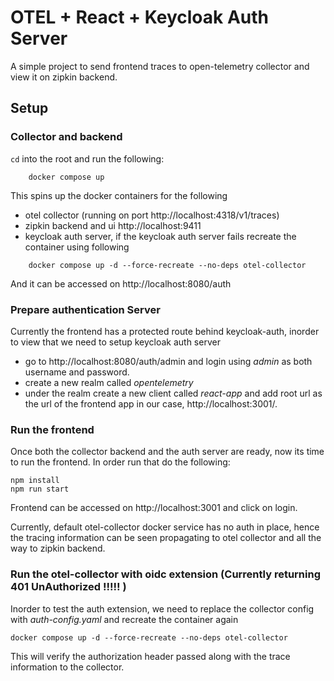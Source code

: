 # OTEL + React + Keycloak Auth Server

A simple project to send frontend traces to open-telemetry collector and view it on zipkin backend.

## Setup

### Collector and backend

```cd``` into the root and run the following:

```
    docker compose up
```
This spins up the docker containers for the following 
- otel collector (running on port http://localhost:4318/v1/traces)
- zipkin backend and ui http://localhost:9411
- keycloak auth server, if the keycloak auth server fails recreate the container using following
```
    docker compose up -d --force-recreate --no-deps otel-collector
```
And it can be accessed on http://localhost:8080/auth

### Prepare authentication Server
Currently the frontend has a protected route behind keycloak-auth, inorder to view that we need to setup keycloak auth server

- go to http://localhost:8080/auth/admin and login using _admin_ as both username and password.
- create a new realm called _opentelemetry_
- under the realm create a new client called _react-app_ and add root url as the url of the frontend app in our case, http://localhost:3001/.

### Run the frontend
Once both the collector backend and the auth server are ready, now its time to run the frontend. In order run that do the following:

```
npm install
npm run start
```

Frontend can be accessed on http://localhost:3001 and click on login.

Currently, default otel-collector docker service has no auth in place, hence the tracing information can be seen propagating to otel collector and all the way to zipkin backend.

### Run the otel-collector with oidc extension (Currently returning 401 UnAuthorized !!!!! )
Inorder to test the auth extension, we need to replace the collector config with _auth-config.yaml_ and recreate the container again

```
docker compose up -d --force-recreate --no-deps otel-collector
```

This will verify the authorization header passed along with the trace information to the collector.

